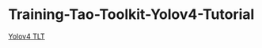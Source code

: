 # Training-Tao-Toolkit-Yolov4-Tutorial
[Yolov4 TLT](https://github.com/thaitc-hust/Training-Tao-Toolkit-Yolov4-Tutorial/blob/main/Yolov4_TLT.md)
